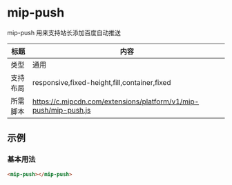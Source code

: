 # mip-push

mip-push 用来支持站长添加百度自动推送

标题|内容
----|----
类型|通用
支持布局|responsive,fixed-height,fill,container,fixed
所需脚本|https://c.mipcdn.com/extensions/platform/v1/mip-push/mip-push.js

## 示例

### 基本用法
```html
<mip-push></mip-push>
```




